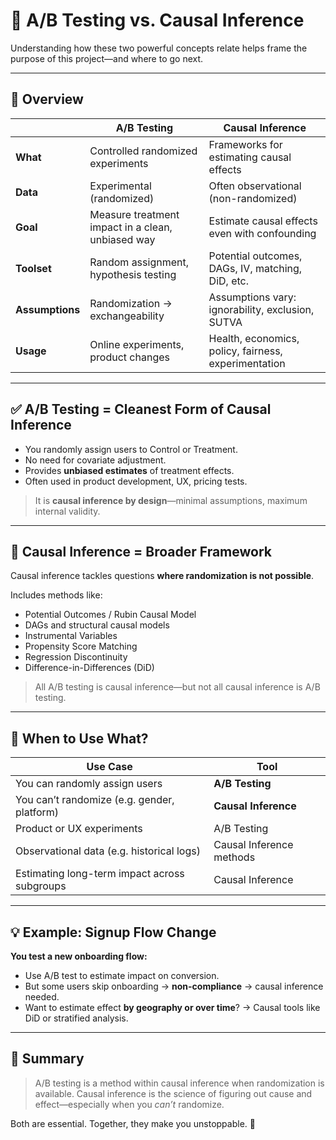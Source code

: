 # 🧪 A/B Testing vs. Causal Inference

Understanding how these two powerful concepts relate helps frame the purpose of this project—and where to go next.

---

## 🔁 Overview

| | **A/B Testing** | **Causal Inference** |
|---|----------------|---------------------|
| **What** | Controlled randomized experiments | Frameworks for estimating causal effects |
| **Data** | Experimental (randomized) | Often observational (non-randomized) |
| **Goal** | Measure treatment impact in a clean, unbiased way | Estimate causal effects even with confounding |
| **Toolset** | Random assignment, hypothesis testing | Potential outcomes, DAGs, IV, matching, DiD, etc. |
| **Assumptions** | Randomization → exchangeability | Assumptions vary: ignorability, exclusion, SUTVA |
| **Usage** | Online experiments, product changes | Health, economics, policy, fairness, experimentation |

---

## ✅ A/B Testing = Cleanest Form of Causal Inference

- You randomly assign users to Control or Treatment.
- No need for covariate adjustment.
- Provides **unbiased estimates** of treatment effects.
- Often used in product development, UX, pricing tests.

> It is **causal inference by design**—minimal assumptions, maximum internal validity.

---

## 🧠 Causal Inference = Broader Framework

Causal inference tackles questions **where randomization is not possible**.

Includes methods like:
- Potential Outcomes / Rubin Causal Model
- DAGs and structural causal models
- Instrumental Variables
- Propensity Score Matching
- Regression Discontinuity
- Difference-in-Differences (DiD)

> All A/B testing is causal inference—but not all causal inference is A/B testing.

---

## 🎯 When to Use What?

| Use Case | Tool |
|----------|------|
| You can randomly assign users | **A/B Testing** |
| You can’t randomize (e.g. gender, platform) | **Causal Inference** |
| Product or UX experiments | A/B Testing |
| Observational data (e.g. historical logs) | Causal Inference methods |
| Estimating long-term impact across subgroups | Causal Inference |

---

## 💡 Example: Signup Flow Change

**You test a new onboarding flow:**
- Use A/B test to estimate impact on conversion.
- But some users skip onboarding → **non-compliance** → causal inference needed.
- Want to estimate effect **by geography or over time**? → Causal tools like DiD or stratified analysis.

---

## 📌 Summary

> A/B testing is a method within causal inference when randomization is available.
> Causal inference is the science of figuring out cause and effect—especially when you *can’t* randomize.

Both are essential. Together, they make you unstoppable. 🚀

